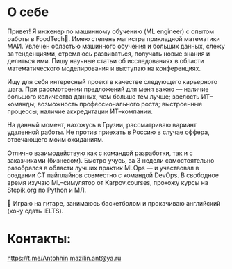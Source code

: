 # О себе

Привет! Я инженер по машинному обучению (ML engineer) с опытом работы в FoodTech🥐.
Имею степень магистра прикладной математики МАИ. Увлечен областью машинного
обучения и больших данных, слежу за тенденциями, стремлюсь развиваться, получать
новые знания и делиться ими. Пишу научные статьи об исследованиях в области
математического моделирования и выступаю на конференциях.

Ищу для себя интересный проект в качестве следующего карьерного шага. При
рассмотрении предложений для меня важно — наличие большого количества данных, чем
больше тем лучше; зрелость ИТ–команды; возможность профессионального роста;
выстроенные процессы; наличие аккредитации ИТ–компании.

На данный момент, нахожусь в Грузии, рассматриваю вариант удаленной работы. Не
против приехать в Россию в случае оффера, отвечающего моим ожиданиям.

Отлично взаимодействую как с командой разработки, так и с заказчиками (бизнесом).
Быстро учусь, за 3 недели самостоятельно разобрался в области лучших практик MLOps — и
участвовал в создании CT пайплайнов совместно с командой DevOps.
В свободное время изучаю ML–симулятор от Karpov.courses, прохожу курсы на Stepik.org по
Python и МЛ.

🌱 Играю на гитаре, занимаюсь баскетболом и прокачиваю английский (хочу сдать IELTS).

# Контакты:
https://t.me/Antohhin
mazilin.ant@ya.ru
